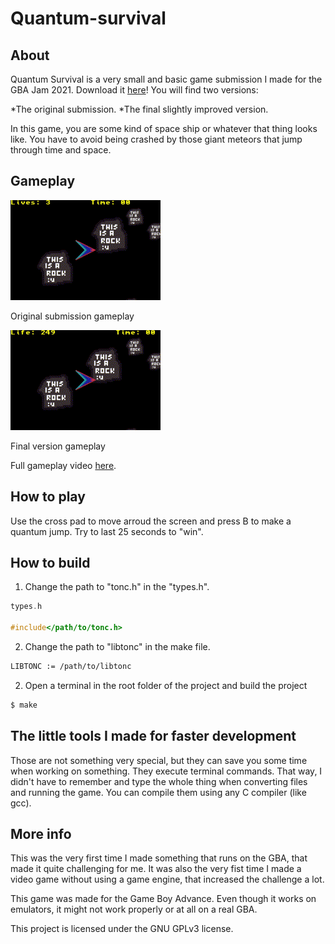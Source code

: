 # Quantum-survival

## About

Quantum Survival is a very small and basic game submission I made for the GBA Jam 2021.
Download it [here](https://larkskwared.itch.io/quantum-sruvival)!
You will find two versions:

*The original submission.
*The final slightly improved version.

In this game, you are some kind of space ship or whatever that thing looks like.
You have to avoid being crashed by those giant meteors that jump through time and space.

## Gameplay

![](docs/original_gameplay.gif)

Original submission gameplay

![](docs/final_gameplay.gif)

Final version gameplay

Full gameplay video [here](https://youtu.be/DJDpwwcTC-M).
## How to play

Use the cross pad to move arroud the screen and press B to make a quantum jump.
Try to last 25 seconds to "win".

## How to build

1. Change the path to "tonc.h" in the "types.h".

```c
types.h

#include</path/to/tonc.h>
```

2. Change the path to "libtonc" in the make file.

```bash
LIBTONC	:= /path/to/libtonc
```

2. Open a terminal in the root folder of the project and build the project

```bash
$ make
```

## The little tools I made for faster development

Those are not something very special, but they can save you some time when working on something.
They execute terminal commands. That way, I didn't have to remember and type the whole thing when
converting files and running the game. You can compile them using any C compiler (like gcc).

## More info

This was the very first time I made something that runs on the GBA, that made it quite challenging for me.
It was also the very fist time I made a video game without using a game engine, that increased the challenge a lot.

This game was made for the Game Boy Advance.
Even though it works on emulators, it might not work properly or at all on a real GBA.

This project is licensed under the GNU GPLv3 license.
